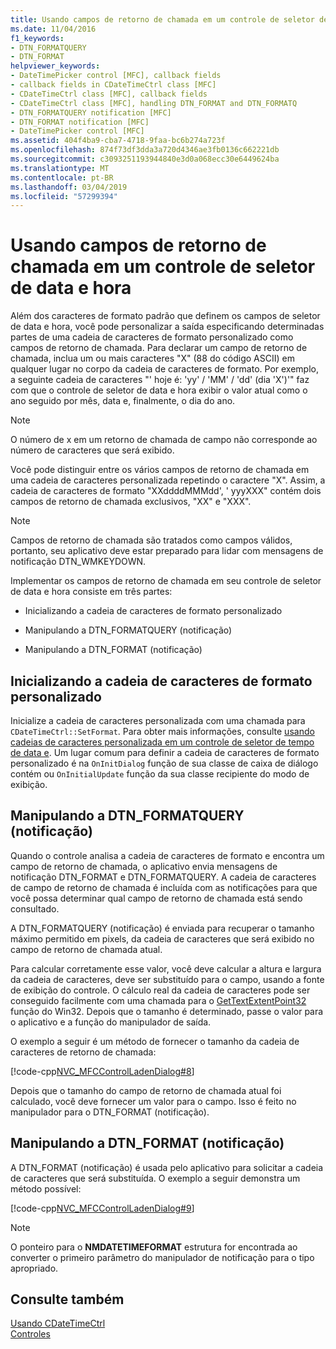 ```yaml
---
title: Usando campos de retorno de chamada em um controle de seletor de data e hora
ms.date: 11/04/2016
f1_keywords:
- DTN_FORMATQUERY
- DTN_FORMAT
helpviewer_keywords:
- DateTimePicker control [MFC], callback fields
- callback fields in CDateTimeCtrl class [MFC]
- CDateTimeCtrl class [MFC], callback fields
- CDateTimeCtrl class [MFC], handling DTN_FORMAT and DTN_FORMATQ
- DTN_FORMATQUERY notification [MFC]
- DTN_FORMAT notification [MFC]
- DateTimePicker control [MFC]
ms.assetid: 404f4ba9-cba7-4718-9faa-bc6b274a723f
ms.openlocfilehash: 874f73df3dda3a720d4346ae3fb0136c662221db
ms.sourcegitcommit: c3093251193944840e3d0a068ecc30e6449624ba
ms.translationtype: MT
ms.contentlocale: pt-BR
ms.lasthandoff: 03/04/2019
ms.locfileid: "57299394"
---
```

# <a name="using-callback-fields-in-a-date-and-time-picker-control"></a>Usando campos de retorno de chamada em um controle de seletor de data e hora

Além dos caracteres de formato padrão que definem os campos de seletor de data e hora, você pode personalizar a saída especificando determinadas partes de uma cadeia de caracteres de formato personalizado como campos de retorno de chamada. Para declarar um campo de retorno de chamada, inclua um ou mais caracteres "X" (88 do código ASCII) em qualquer lugar no corpo da cadeia de caracteres de formato. Por exemplo, a seguinte cadeia de caracteres "' hoje é: 'yy' / 'MM' / 'dd' (dia 'X')'" faz com que o controle de seletor de data e hora exibir o valor atual como o ano seguido por mês, data e, finalmente, o dia do ano.

> [!NOTE]
>  O número de x em um retorno de chamada de campo não corresponde ao número de caracteres que será exibido.

Você pode distinguir entre os vários campos de retorno de chamada em uma cadeia de caracteres personalizada repetindo o caractere "X". Assim, a cadeia de caracteres de formato "XXddddMMMdd', ' yyyXXX" contém dois campos de retorno de chamada exclusivos, "XX" e "XXX".

> [!NOTE]
>  Campos de retorno de chamada são tratados como campos válidos, portanto, seu aplicativo deve estar preparado para lidar com mensagens de notificação DTN_WMKEYDOWN.

Implementar os campos de retorno de chamada em seu controle de seletor de data e hora consiste em três partes:

- Inicializando a cadeia de caracteres de formato personalizado

- Manipulando a DTN_FORMATQUERY (notificação)

- Manipulando a DTN_FORMAT (notificação)

## <a name="initializing-the-custom-format-string"></a>Inicializando a cadeia de caracteres de formato personalizado

Inicialize a cadeia de caracteres personalizada com uma chamada para `CDateTimeCtrl::SetFormat`. Para obter mais informações, consulte [usando cadeias de caracteres personalizada em um controle de seletor de tempo de data e](../mfc/using-custom-format-strings-in-a-date-and-time-picker-control.md). Um lugar comum para definir a cadeia de caracteres de formato personalizado é na `OnInitDialog` função de sua classe de caixa de diálogo contém ou `OnInitialUpdate` função da sua classe recipiente do modo de exibição.

## <a name="handling-the-dtnformatquery-notification"></a>Manipulando a DTN_FORMATQUERY (notificação)

Quando o controle analisa a cadeia de caracteres de formato e encontra um campo de retorno de chamada, o aplicativo envia mensagens de notificação DTN_FORMAT e DTN_FORMATQUERY. A cadeia de caracteres de campo de retorno de chamada é incluída com as notificações para que você possa determinar qual campo de retorno de chamada está sendo consultado.

A DTN_FORMATQUERY (notificação) é enviada para recuperar o tamanho máximo permitido em pixels, da cadeia de caracteres que será exibido no campo de retorno de chamada atual.

Para calcular corretamente esse valor, você deve calcular a altura e largura da cadeia de caracteres, deve ser substituído para o campo, usando a fonte de exibição do controle. O cálculo real da cadeia de caracteres pode ser conseguido facilmente com uma chamada para o [GetTextExtentPoint32](/windows/desktop/api/wingdi/nf-wingdi-gettextextentpoint32a) função do Win32. Depois que o tamanho é determinado, passe o valor para o aplicativo e a função do manipulador de saída.

O exemplo a seguir é um método de fornecer o tamanho da cadeia de caracteres de retorno de chamada:

[!code-cpp[NVC_MFCControlLadenDialog#8](../mfc/codesnippet/cpp/using-callback-fields-in-a-date-and-time-picker-control_1.cpp)]

Depois que o tamanho do campo de retorno de chamada atual foi calculado, você deve fornecer um valor para o campo. Isso é feito no manipulador para o DTN_FORMAT (notificação).

## <a name="handling-the-dtnformat-notification"></a>Manipulando a DTN_FORMAT (notificação)

A DTN_FORMAT (notificação) é usada pelo aplicativo para solicitar a cadeia de caracteres que será substituída. O exemplo a seguir demonstra um método possível:

[!code-cpp[NVC_MFCControlLadenDialog#9](../mfc/codesnippet/cpp/using-callback-fields-in-a-date-and-time-picker-control_2.cpp)]

> [!NOTE]
>  O ponteiro para o **NMDATETIMEFORMAT** estrutura for encontrada ao converter o primeiro parâmetro do manipulador de notificação para o tipo apropriado.

## <a name="see-also"></a>Consulte também

[Usando CDateTimeCtrl](../mfc/using-cdatetimectrl.md)<br/>
[Controles](../mfc/controls-mfc.md)
